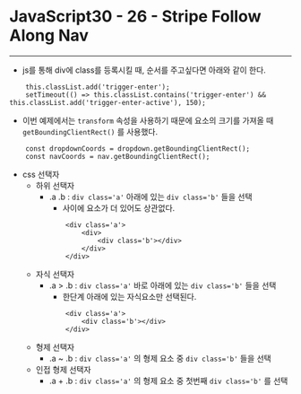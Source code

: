 # JavaScript30 - 26 - Stripe Follow Along Nav

---

- js를 통해 div에 class를 등록시킬 때, 순서를 주고싶다면 아래와 같이 한다.

```
    this.classList.add('trigger-enter');
    setTimeout(() => this.classList.contains('trigger-enter') && this.classList.add('trigger-enter-active'), 150);
```

- 이번 예제에서는 `transform` 속성을 사용하기 때문에 요소의 크기를 가져올 때
  `getBoundingClientRect()` 를 사용했다.

```
    const dropdownCoords = dropdown.getBoundingClientRect();
    const navCoords = nav.getBoundingClientRect();
```

- css 선택자
  - 하위 선택자
    - .a .b : `div class='a'` 아래에 있는 `div class='b'` 들을 선택
      - 사이에 요소가 더 있어도 상관없다.
      ```
          <div class='a'>
              <div>
                  <div class='b'></div>
              </div>
          </div>
      ```
  - 자식 선택자
    - .a > .b : `div class='a'` 바로 아래에 있는 `div class='b'` 들을 선택
      - 한단계 아래에 있는 자식요소만 선택된다.
      ```
          <div class='a'>
              <div class='b'></div>
          </div>
      ```
  - 형제 선택자
    - .a ~ .b : `div class='a'` 의 형제 요소 중 `div class='b'` 들을 선택
  - 인접 형제 선택자
    - .a + .b : `div class='a'` 의 형제 요소 중 첫번째 `div class='b'` 를 선택
